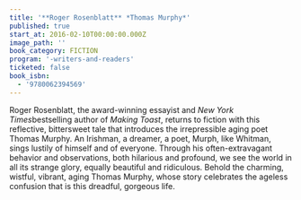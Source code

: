 ```yaml
---
title: '**Roger Rosenblatt** *Thomas Murphy*'
published: true
start_at: 2016-02-10T00:00:00.000Z
image_path: ''
book_category: FICTION
program: '-writers-and-readers'
ticketed: false
book_isbn:
  - '9780062394569'
---
```


Roger Rosenblatt, the award-winning essayist and *New York Times*bestselling author of *Making Toast*, returns to fiction with this reflective, bittersweet tale that introduces the irrepressible aging poet Thomas Murphy. An Irishman, a dreamer, a poet, Murph, like Whitman, sings lustily of himself and of everyone. Through his often-extravagant behavior and observations, both hilarious and profound, we see the world in all its strange glory, equally beautiful and ridiculous. Behold the charming, wistful, vibrant, aging Thomas Murphy, whose story celebrates the ageless confusion that is this dreadful, gorgeous life.